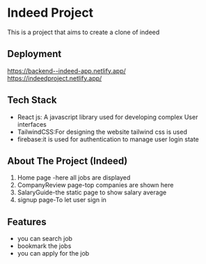 # Indeed Project

This is a project that aims to create a clone of indeed

## Deployment
https://backend--indeed-app.netlify.app/<br>
https://indeedproject.netlify.app/


## Tech Stack
- React js:  A javascript library used for developing complex User interfaces
- TailwindCSS:For designing the website tailwind css is used
- firebase:it is used for authentication to manage user login state
  
## About The Project (Indeed)

1)  Home page -here all jobs are displayed
2)  CompanyReview page-top companies are shown here
3) SalaryGuide-the static page to show salary average
4) signup page-To let user sign in



## Features

- you can search job
- bookmark the jobs
- you can apply for the job

  


